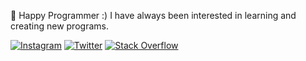 🔭 Happy Programmer :) 
I have always been interested in learning and creating new programs.

[![Instagram](https://img.shields.io/badge/Instagram-%23E4405F.svg?logo=Instagram&logoColor=white)](https://instagram.com/awiir2) [![Twitter](https://img.shields.io/badge/Twitter-%231DA1F2.svg?logo=Twitter&logoColor=white)](https://twitter.com/Amirhosein96) [![Stack Overflow](https://img.shields.io/badge/-Stackoverflow-FE7A16?logo=stack-overflow&logoColor=white)](https://stackoverflow.com/users/21176666)
